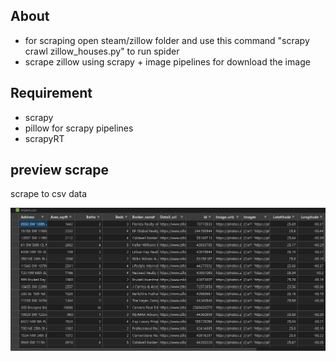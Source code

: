 ## About
- for scraping open steam/zillow folder and use this command "scrapy crawl zillow_houses.py" to run spider
- scrape zillow using scrapy + image pipelines for download the image

## Requirement
- scrapy
- pillow for scrapy pipelines
- scrapyRT

## preview scrape
scrape to csv data

![](2023-01-23-16-29-37.png)

